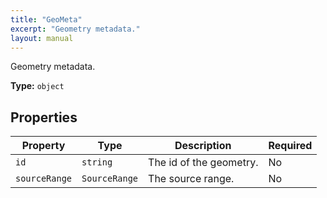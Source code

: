 ```yaml
---
title: "GeoMeta"
excerpt: "Geometry metadata."
layout: manual
---
```


Geometry metadata.

**Type:** `object`





## Properties

| Property | Type | Description | Required |
|----------|------|-------------|----------|
| `id` |`string`| The id of the geometry. | No |
| `sourceRange` |`SourceRange`| The source range. | No |


